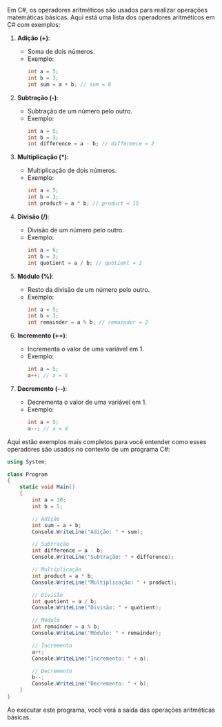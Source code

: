 Em C#, os operadores aritméticos são usados para realizar operações matemáticas básicas. Aqui está uma lista dos operadores aritméticos em C# com exemplos:

1. **Adição (+)**:
   - Soma de dois números.
   - Exemplo:
     ```csharp
     int a = 5;
     int b = 3;
     int sum = a + b; // sum = 8
     ```

2. **Subtração (-)**:
   - Subtração de um número pelo outro.
   - Exemplo:
     ```csharp
     int a = 5;
     int b = 3;
     int difference = a - b; // difference = 2
     ```

3. **Multiplicação (*)**:
   - Multiplicação de dois números.
   - Exemplo:
     ```csharp
     int a = 5;
     int b = 3;
     int product = a * b; // product = 15
     ```

4. **Divisão (/)**:
   - Divisão de um número pelo outro.
   - Exemplo:
     ```csharp
     int a = 6;
     int b = 3;
     int quotient = a / b; // quotient = 2
     ```

5. **Módulo (%)**:
   - Resto da divisão de um número pelo outro.
   - Exemplo:
     ```csharp
     int a = 5;
     int b = 3;
     int remainder = a % b; // remainder = 2
     ```

6. **Incremento (++)**:
   - Incrementa o valor de uma variável em 1.
   - Exemplo:
     ```csharp
     int a = 5;
     a++; // a = 6
     ```

7. **Decremento (--)**:
   - Decrementa o valor de uma variável em 1.
   - Exemplo:
     ```csharp
     int a = 5;
     a--; // a = 4
     ```

Aqui estão exemplos mais completos para você entender como esses operadores são usados no contexto de um programa C#:

```csharp
using System;

class Program
{
    static void Main()
    {
        int a = 10;
        int b = 5;

        // Adição
        int sum = a + b;
        Console.WriteLine("Adição: " + sum);

        // Subtração
        int difference = a - b;
        Console.WriteLine("Subtração: " + difference);

        // Multiplicação
        int product = a * b;
        Console.WriteLine("Multiplicação: " + product);

        // Divisão
        int quotient = a / b;
        Console.WriteLine("Divisão: " + quotient);

        // Módulo
        int remainder = a % b;
        Console.WriteLine("Módulo: " + remainder);

        // Incremento
        a++;
        Console.WriteLine("Incremento: " + a);

        // Decremento
        b--;
        Console.WriteLine("Decremento: " + b);
    }
}
```

Ao executar este programa, você verá a saída das operações aritméticas básicas.

